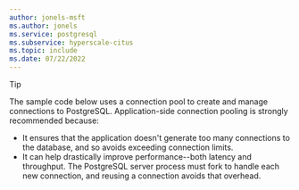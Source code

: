 ```yaml
---
author: jonels-msft
ms.author: jonels
ms.service: postgresql
ms.subservice: hyperscale-citus
ms.topic: include
ms.date: 07/22/2022
---
```


> [!TIP]
>
> The sample code below uses a connection pool to create and manage connections
> to PostgreSQL. Application-side connection pooling is strongly recommended
> because:
>
> * It ensures that the application doesn't generate too many connections to
>   the database, and so avoids exceeding connection limits.
> * It can help drastically improve performance--both latency and throughput.
>   The PostgreSQL server process must fork to handle each new connection, and
>   reusing a connection avoids that overhead.
